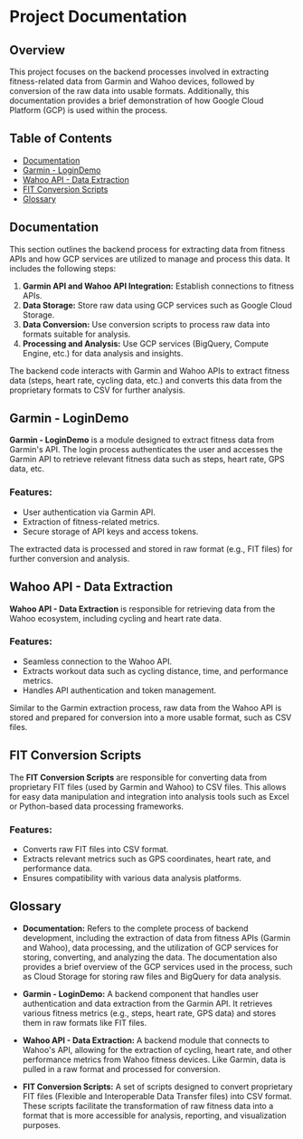# Project Documentation

## Overview

This project focuses on the backend processes involved in extracting fitness-related data from Garmin and Wahoo devices, followed by conversion of the raw data into usable formats. Additionally, this documentation provides a brief demonstration of how Google Cloud Platform (GCP) is used within the process.

## Table of Contents
- [Documentation](#documentation)
- [Garmin - LoginDemo](#garmin---logindemo)
- [Wahoo API - Data Extraction](#wahoo-api---data-extraction)
- [FIT Conversion Scripts](#fit-conversion-scripts)
- [Glossary](#glossary)

## Documentation

This section outlines the backend process for extracting data from fitness APIs and how GCP services are utilized to manage and process this data. It includes the following steps:

1. **Garmin API and Wahoo API Integration:** Establish connections to fitness APIs.
2. **Data Storage:** Store raw data using GCP services such as Google Cloud Storage.
3. **Data Conversion:** Use conversion scripts to process raw data into formats suitable for analysis.
4. **Processing and Analysis:** Use GCP services (BigQuery, Compute Engine, etc.) for data analysis and insights.

The backend code interacts with Garmin and Wahoo APIs to extract fitness data (steps, heart rate, cycling data, etc.) and converts this data from the proprietary formats to CSV for further analysis.

## Garmin - LoginDemo

**Garmin - LoginDemo** is a module designed to extract fitness data from Garmin's API. The login process authenticates the user and accesses the Garmin API to retrieve relevant fitness data such as steps, heart rate, GPS data, etc.

### Features:
- User authentication via Garmin API.
- Extraction of fitness-related metrics.
- Secure storage of API keys and access tokens.
  
The extracted data is processed and stored in raw format (e.g., FIT files) for further conversion and analysis.

## Wahoo API - Data Extraction

**Wahoo API - Data Extraction** is responsible for retrieving data from the Wahoo ecosystem, including cycling and heart rate data.

### Features:
- Seamless connection to the Wahoo API.
- Extracts workout data such as cycling distance, time, and performance metrics.
- Handles API authentication and token management.
  
Similar to the Garmin extraction process, raw data from the Wahoo API is stored and prepared for conversion into a more usable format, such as CSV files.

## FIT Conversion Scripts

The **FIT Conversion Scripts** are responsible for converting data from proprietary FIT files (used by Garmin and Wahoo) to CSV files. This allows for easy data manipulation and integration into analysis tools such as Excel or Python-based data processing frameworks.

### Features:
- Converts raw FIT files into CSV format.
- Extracts relevant metrics such as GPS coordinates, heart rate, and performance data.
- Ensures compatibility with various data analysis platforms.

## Glossary

- **Documentation:** Refers to the complete process of backend development, including the extraction of data from fitness APIs (Garmin and Wahoo), data processing, and the utilization of GCP services for storing, converting, and analyzing the data. The documentation also provides a brief overview of the GCP services used in the process, such as Cloud Storage for storing raw files and BigQuery for data analysis.
  
- **Garmin - LoginDemo:** A backend component that handles user authentication and data extraction from the Garmin API. It retrieves various fitness metrics (e.g., steps, heart rate, GPS data) and stores them in raw formats like FIT files.

- **Wahoo API - Data Extraction:** A backend module that connects to Wahoo's API, allowing for the extraction of cycling, heart rate, and other performance metrics from Wahoo fitness devices. Like Garmin, data is pulled in a raw format and processed for conversion.

- **FIT Conversion Scripts:** A set of scripts designed to convert proprietary FIT files (Flexible and Interoperable Data Transfer files) into CSV format. These scripts facilitate the transformation of raw fitness data into a format that is more accessible for analysis, reporting, and visualization purposes.
